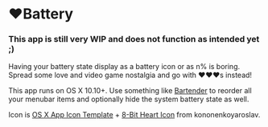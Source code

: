 # ❤️Battery

### This app is still very WIP and does not function as intended yet ;)

Having your battery state display as a battery icon or as n% is boring. Spread some love and video game nostalgia and go with ❤️❤️❤️s instead!

This app runs on OS X 10.10+. Use something like [Bartender](http://www.macbartender.com) to reorder all your menubar items and optionally hide the system battery state as well. 

Icon is [OS X App Icon Template](http://appicontemplate.com) + [8-Bit Heart Icon](http://kononenkoyaroslav.deviantart.com/art/8-bit-Heart-icon-144007744) from kononenkoyaroslav.
